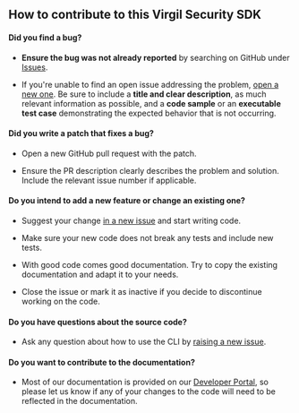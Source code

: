 ## How to contribute to this Virgil Security SDK

#### **Did you find a bug?**

* **Ensure the bug was not already reported** by searching on GitHub under [Issues](https://github.com/VirgilSecurity/Chan/issues). 

* If you're unable to find an open issue addressing the problem, [open a new one](https://github.com/VirgilSecurity/virgil-sdk-java-android/issues/new). Be sure to include a **title and clear description**, as much relevant information as possible, and a **code sample** or an **executable test case** demonstrating the expected behavior that is not occurring.

#### **Did you write a patch that fixes a bug?**

* Open a new GitHub pull request with the patch.

* Ensure the PR description clearly describes the problem and solution. Include the relevant issue number if applicable.

#### **Do you intend to add a new feature or change an existing one?**

* Suggest your change [in a new issue](https://github.com/VirgilSecurity/virgil-sdk-java-android/issues/new) and start writing code.

* Make sure your new code does not break any tests and include new tests.

* With good code comes good documentation. Try to copy the existing documentation and adapt it to your needs.

* Close the issue or mark it as inactive if you decide to discontinue working on the code.

#### **Do you have questions about the source code?**

* Ask any question about how to use the CLI by [raising a new issue](https://github.com/VirgilSecurity/virgil-sdk-java-android/issues/new).

#### **Do you want to contribute to the documentation?**

* Most of our documentation is provided on our [Developer Portal](https://virgilsecurity.com/docs), so please let us know if any of your changes to the code will need to be reflected in the documentation.
